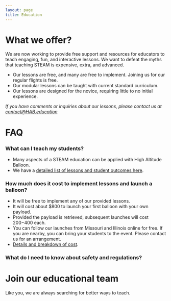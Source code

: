 ```yaml
---
layout: page
title: Education
---
```


# What we offer?

We are now working to provide free support and resources for educators to teach engaging, fun, and interactive lessons. We want to defeat the myths that teaching STEAM is expensive, extra, and advanced.

- Our lessons are free, and many are free to implement. Joining us for our regular flights is free.
- Our modular lessons can be taught with current standard curriculum. 
- Our lessons are designed for the novice, requiring little to no initial experience.

*If you have comments or inquiries about our lessons, please contact us at contact@HAB.education*

# FAQ

### What can I teach my students?
+ Many aspects of a STEAM education can be applied with High Altitude Balloon.
+ We have a [detailed list of lessons and student outcomes here](/pages/lessons.html).

### How much does it cost to implement lessons and launch a balloon?
+ It will be free to implement any of our provided lessons.
+ It will cost about $800 to launch your first balloon with your own payload.
+ Provided the payload is retrieved, subsequent launches will cost $200-$400 each.
+ You can follow our launches from Missouri and Illinois online for free. If you are nearby, you can bring your students to the event. Please contact us for an arrangement.
+ [Details and breakdown of cost](/pages/costbreakdown.html).


### What do I need to know about safety and regulations?

<!--

### Where can I find teaching materials?
+ We are compiling a list of resources that you can use and will publish it on our website as soon as we finish. Check back later for more details.

-->

# Join our educational team
Like you, we are always searching for better ways to teach.

